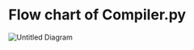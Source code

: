 # Flow chart of Compiler.py
![Untitled Diagram](https://github.com/LehighIAC/IAC-Automation/assets/12702149/b79b8729-8223-4de3-bb1e-d189f12f88d0)
